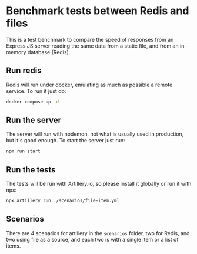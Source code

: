 # Benchmark tests between Redis and files

This is a test benchmark to compare the speed of responses from an Express JS server reading the same data from a static file, and from an in-memory database (Redis).

## Run redis

Redis will run under docker, emulating as much as possible a remote service. To run it just do:

```sh
docker-compose up -d
```

## Run the server

The server will run with nodemon, not what is usually used in production, but it's good enough.
To start the server just run:

```sh
npm run start
```

## Run the tests

The tests will be run with Artillery.io, so please install it globally or run it with npx:

```sh
npx artillery run ./scenarios/file-item.yml
```

## Scenarios

There are 4 scenarios for artillery in the `scenarios` folder, two for Redis, and two using file as a source, and each two is with a single item or a list of items.